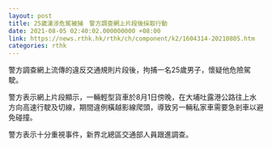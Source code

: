 ```yaml
---
layout: post
title: 25歲漢涉危駕被捕　警方調查網上片段後採取行動
date: 2021-08-05 02:40:02.000000000 +08:00
link: https://news.rthk.hk/rthk/ch/component/k2/1604314-20210805.htm
categories: rthk
---
```


警方調查網上流傳的違反交通規則片段後，拘捕一名25歲男子，懷疑他危險駕駛。

警方表示網上片段顯示，一輛輕型貨車於8月1日傍晚，在大埔吐露港公路往上水方向高速行駛及切線，期間違例橫越影線爬頭，導致另一輛私家車需要急剎車以避免碰撞。

警方表示十分重視事件，新界北總區交通部人員跟進調查。
